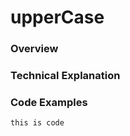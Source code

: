 # upperCase

### Overview




### Technical Explanation



### Code Examples



```
this is code
```

